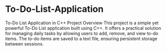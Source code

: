 # To-Do-List-Application
To-Do List Application in C++ Project Overview This project is a simple yet powerful To-Do List application built using C++. It offers a practical solution for managing daily tasks by allowing users to add, remove, and view to-do items. The to-do items are saved to a text file, ensuring persistent storage between sessions.
